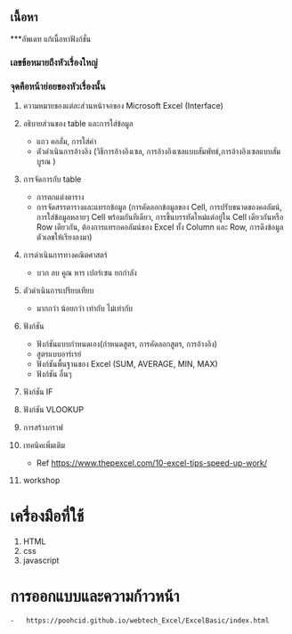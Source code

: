 ## เนื้อหา
***อัพเดท แก้เนื้อหาฟังก์ชั่น

### เลขข้อหมายถึงหัวเรื่องใหญ่ 
### จุดคือหน้าย่อยของหัวเรื่องนั้น
1.	ความหมายของแต่ละส่วนหน้าจอของ Microsoft Excel (Interface)

2.	อธิบายส่วนของ table และการใส่ข้อมูล
    -	แถว คอลั่ม, การใส่ค่า
    -	ตัวดำเนินการอ้างอิง (วิธีการอ้างอิงเซล, การอ้างอิงเซลแบบสัมพัทธ์,การอ้างอิงเซลแบบสัมบูรณ )
3.	การจัดการกับ table
    -   การตกแต่งตาราง
    -	การจัดสรรตารางและแทรกข้อมูล (การคัดลอกข้อมูลของ Cell, การปรับขนาดของคอลัมน์, การใส่ข้อมูลหลายๆ Cell พร้อมกันทีเดียว, การขึ้นบรรทัดใหม่แต่อยู่ใน Cell เดียวกันหรือ Row เดียวกัน, ต้องการแทรกคอลัมน์ของ Excel ทั้ง Column และ Row, การดึงข้อมูลตัวเลขให้เรียงลงมา)

4.	การดำเนินการทางคณิตศาสตร์ 
    -	บวก ลบ คูณ หาร เปอร์เซน ยกกำลัง
  
5.	ตัวดำเนินการเปรียบเทียบ
    -	มากกว่า น้อยกว่า เท่ากับ ไม่เท่ากับ
  
6.	ฟังก์ชัน
    -	ฟังก์ชันแบบกำหนดเอง(กำหนดสูตร, การคัดลอกสูตร, การอ้างอิง)
    -	สูตรแบบอาร์เรย์
    -	ฟังก์ชันพื้นฐานของ Excel (SUM, AVERAGE, MIN, MAX)
    -	ฟังก์ชัน อื่นๆ
  
7.	ฟังก์ชัน IF 

8.	ฟังก์ชัน VLOOKUP

9.	การสร้างกราฟ

10.	เทคนิคเพิ่มเติม
    -	Ref https://www.thepexcel.com/10-excel-tips-speed-up-work/
11. workshop

# เครื่องมือที่ใช้
1. HTML
2. css
3. javascript

# การออกแบบและความก้าวหน้า
    -   https://poohcid.github.io/webtech_Excel/ExcelBasic/index.html
